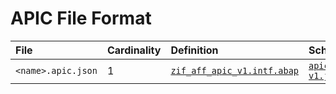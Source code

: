 # APIC File Format

File | Cardinality | Definition | Schema | Example
:--- | :---  | :--- | :--- | :---
`<name>.apic.json` | 1 | [`zif_aff_apic_v1.intf.abap`](./type/zif_aff_apic_v1.intf.abap) | [`apic-v1.json`](./apic-v1.json) | [`z_aff_example_apic.apic.json`](./examples/z_aff_example_apic.apic.json)
